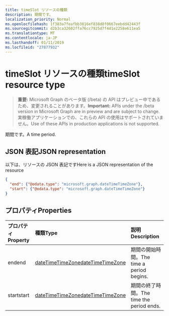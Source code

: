 ```yaml
---
title: timeSlot リソースの種類
description: 期間です。
localization_priority: Normal
ms.openlocfilehash: 1f383a7feafbb3816ef838d8f0667eebdd42443f
ms.sourcegitcommit: d2b3ca32602ffa76cc7925d7f4d1e2258e611ea5
ms.translationtype: MT
ms.contentlocale: ja-JP
ms.lasthandoff: 01/11/2019
ms.locfileid: "27877932"
---
```

# <a name="timeslot-resource-type"></a><span data-ttu-id="48b8d-103">timeSlot リソースの種類</span><span class="sxs-lookup"><span data-stu-id="48b8d-103">timeSlot resource type</span></span>

> <span data-ttu-id="48b8d-104">**重要:** Microsoft Graph のベータ版 (/beta) の API はプレビュー中であるため、変更されることがあります。</span><span class="sxs-lookup"><span data-stu-id="48b8d-104">**Important:** APIs under the /beta version in Microsoft Graph are in preview and are subject to change.</span></span> <span data-ttu-id="48b8d-105">実稼働アプリケーションでの、これらの API の使用はサポートされていません。</span><span class="sxs-lookup"><span data-stu-id="48b8d-105">Use of these APIs in production applications is not supported.</span></span>

<span data-ttu-id="48b8d-106">期間です。</span><span class="sxs-lookup"><span data-stu-id="48b8d-106">A time period.</span></span>

## <a name="json-representation"></a><span data-ttu-id="48b8d-107">JSON 表記</span><span class="sxs-lookup"><span data-stu-id="48b8d-107">JSON representation</span></span>

<span data-ttu-id="48b8d-108">以下は、リソースの JSON 表記です</span><span class="sxs-lookup"><span data-stu-id="48b8d-108">Here is a JSON representation of the resource</span></span>

<!-- {
  "blockType": "resource",
  "optionalProperties": [

  ],
  "@odata.type": "microsoft.graph.timeSlot"
}-->

```json
{
  "end": {"@odata.type": "microsoft.graph.dateTimeTimeZone"},
  "start": {"@odata.type": "microsoft.graph.dateTimeTimeZone"}
}

```
## <a name="properties"></a><span data-ttu-id="48b8d-109">プロパティ</span><span class="sxs-lookup"><span data-stu-id="48b8d-109">Properties</span></span>
| <span data-ttu-id="48b8d-110">プロパティ</span><span class="sxs-lookup"><span data-stu-id="48b8d-110">Property</span></span>     | <span data-ttu-id="48b8d-111">種類</span><span class="sxs-lookup"><span data-stu-id="48b8d-111">Type</span></span>   |<span data-ttu-id="48b8d-112">説明</span><span class="sxs-lookup"><span data-stu-id="48b8d-112">Description</span></span>|
|:---------------|:--------|:----------|
|<span data-ttu-id="48b8d-113">end</span><span class="sxs-lookup"><span data-stu-id="48b8d-113">end</span></span>|[<span data-ttu-id="48b8d-114">dateTimeTimeZone</span><span class="sxs-lookup"><span data-stu-id="48b8d-114">dateTimeTimeZone</span></span>](datetimetimezone.md)|<span data-ttu-id="48b8d-115">期間の開始時間。</span><span class="sxs-lookup"><span data-stu-id="48b8d-115">The time a period begins.</span></span>|
|<span data-ttu-id="48b8d-116">start</span><span class="sxs-lookup"><span data-stu-id="48b8d-116">start</span></span>|[<span data-ttu-id="48b8d-117">dateTimeTimeZone</span><span class="sxs-lookup"><span data-stu-id="48b8d-117">dateTimeTimeZone</span></span>](datetimetimezone.md)|<span data-ttu-id="48b8d-118">期間の終了時間。</span><span class="sxs-lookup"><span data-stu-id="48b8d-118">The time the period ends.</span></span>|

<!-- uuid: 8fcb5dbc-d5aa-4681-8e31-b001d5168d79
2015-10-25 14:57:30 UTC -->
<!-- {
  "type": "#page.annotation",
  "description": "timeSlot resource",
  "keywords": "",
  "section": "documentation",
  "tocPath": ""
}-->
